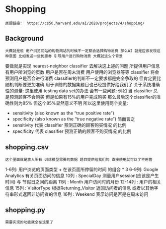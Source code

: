 # Shopping
    原题链接:  https://cs50.harvard.edu/ai/2020/projects/4/shopping/
## Background
    大概就是说 用户浏览网站的购物网站的时候不一定都会选择购物消费 那么AI 就是应该发现这种意图 比如发送一些优惠券 引导用户进行购物消费 大概就这么个背景
要做就是实现 nearest-neighbor classifier 去解决这上述的问题
所提供用户信息 有用户所浏览的页数 用户是否在周末消费 用户使用的浏览器等等
classifier 将会预测用户是否会进行消费 classifier的判断不一定要求都是完全争取的 但肯定要比随机判断要更加准确
用于训练的数据集题目也已经提供好给我们了
关于系统准确性的测量:
这里使用 testing data set的办法 会有一些问题: 
例如 当 classifier 总是预测顾客不会购买 但是如果有15%的用户完成购买 那么最后这个classifier的准确性则为85% 但这个85%显然意义不明
所以这里使用两个变量: 
- sensitivity (also known as the “true positive rate”)   
- specificity (also known as the “true negative rate”)
简而言之 
- sensitivity 代表 classifier 预测正确的顾客购买情况 的比例
- specificity 代表 classifier 预测正确的顾客不购买情况 的比例

## shopping.csv
    这个里面就是放入所有 训练模型需要的数据 题目提供给我们的 直接使用就可以了不用管
1-6列: 用户浏览的页面类型 +  在该页面所停留的时间 的组合 * 3
6-9列: Google Analytics 有关页面访问的信息
10列 : SpecialDay 测量用户session(应该是产生时间) 与 节假日之间的距离
11列 : Month 用户访问时的月份
12-14列 : 用户的相关信息
15列 : VisitorType 根据Returning_Visitor 返回访问者的信息 或者以其他字符串形式返回非访问者的信息
16列 : Weekend 表示访问是否是在周末访问
 
## shopping.py
    需要实现的功能就全在这里了 

